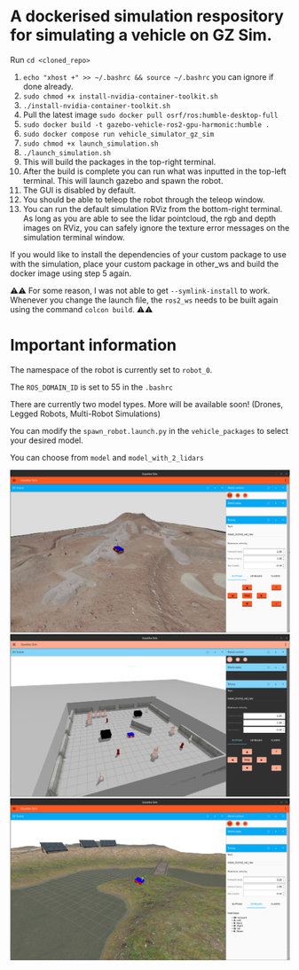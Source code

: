 # A dockerised simulation respository for simulating a vehicle on GZ Sim.
Run ```cd <cloned_repo>```

1. ```echo "xhost +" >> ~/.bashrc && source ~/.bashrc``` you can ignore if done already.
2. ```sudo chmod +x install-nvidia-container-toolkit.sh```
3. ```./install-nvidia-container-toolkit.sh```
4. Pull the latest image ```sudo docker pull osrf/ros:humble-desktop-full```
5. ```sudo docker build -t gazebo-vehicle-ros2-gpu-harmonic:humble .```
6. ```sudo docker compose run vehicle_simulator_gz_sim```
7. ```sudo chmod +x launch_simulation.sh```
8. ```./launch_simulation.sh```
9. This will build the packages in the top-right terminal.
10. After the build is complete you can run what was inputted in the top-left terminal. This will launch gazebo and spawn the robot.
11. The GUI is disabled by default.
12. You should be able to teleop the robot through the teleop window.
13. You can run the default simulation RViz from the bottom-right terminal. As long as you are able to see the lidar pointcloud, the rgb and depth images on RViz, you can safely ignore the texture error messages on the simulation terminal window.

If you would like to install the dependencies of your custom package to use with the simulation, place your custom package in other_ws and build the docker image using step 5 again.

⚠️⚠️ For some reason, I was not able to get ```--symlink-install``` to work. Whenever you change the launch file, the ```ros2_ws``` needs to be built again using the command ```colcon build```. ⚠️⚠️

# Important information
The namespace of the robot is currently set to ```robot_0```.

The ```ROS_DOMAIN_ID``` is set to 55 in the ```.bashrc```

There are currently two model types. More will be available soon! (Drones, Legged Robots, Multi-Robot Simulations)

You can modify the ```spawn_robot.launch.py``` in the ```vehicle_packages``` to select your desired model.

You can choose from ```model``` and ```model_with_2_lidars```

![MarsYard](media/marsyard.png)
![Clearpath](media/playpen.png)
![Inspection](media/inspection.png)